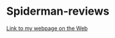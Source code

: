 # Spiderman-reviews
[Link to my webpage on the Web](https://valeriephanvongkham26.github.io/Spiderman-reviews/")
